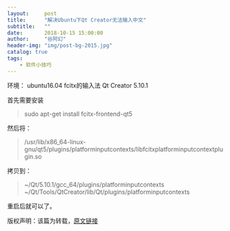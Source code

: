 ```yaml
---
layout:     post
title:      "解决Ubuntu下Qt Creator无法输入中文"
subtitle:   ""
date:       2018-10-15 15:00:00
author:     "谷阿幻"
header-img: "img/post-bg-2015.jpg"
catalog: true
tags:
    - 软件小技巧
---
```



环境： 
    ubuntu16.04 
    fcitx的输入法 
    Qt Creator 5.10.1

首先需要安装

>sudo apt-get install fcitx-frontend-qt5

然后将：

>/usr/lib/x86_64-linux-gnu/qt5/plugins/platforminputcontexts/libfcitxplatforminputcontextplugin.so

拷贝到： 
>~/Qt/5.10.1/gcc_64/plugins/platforminputcontexts 
>~/Qt/Tools/QtCreator/lib/Qt/plugins/platforminputcontexts

重启后就可以了。


版权声明：该篇为转载，[原文链接](https://blog.csdn.net/zmnqazqaz/article/details/80074578)